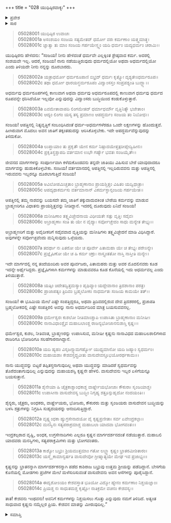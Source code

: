 +++
title = "028 ಯುಧಿಷ್ಠಿರವಾಕ್ಯಃ"
+++

<details><summary>ಪ್ರವೇಶ</summary>


।।   ಓಂ ಓಂ ನಮೋ ನಾರಾಯಣಾಯ।।   ಶ್ರೀ ವೇದವ್ಯಾಸಾಯ ನಮಃ ।।

ಶ್ರೀ ಕೃಷ್ಣದ್ವೈಪಾಯನ ವೇದವ್ಯಾಸ ವಿರಚಿತ  

**ಶ್ರೀ ಮಹಾಭಾರತ**

**ಉದ್ಯೋಗ ಪರ್ವ**

**ಸಂಜಯಯಾನ ಪರ್ವ**

**ಅಧ್ಯಾಯ 28**

</details>


<details><summary>ಸಾರ</summary>

ತಾನು ನಡೆಯುತ್ತಿರುವ ಮಾರ್ಗವು ಧರ್ಮವೋ ಅಧರ್ಮವೋ ಎಂದು ತಿಳಿಯದೇ ದೂರಬಾರದೆಂದೂ, ಕ್ಷತ್ರಿಯನಾದ ತನಗೆ ಇರುವ ಧರ್ಮಮಾರ್ಗದಲ್ಲಿಯೇ ತಾನು ನಡೆಯುತ್ತಿದ್ದೇನೆಂದೂ, ಕೃಷ್ಣನ ಮಾತನ್ನು ತಾನು ಮೀರುವುದಿಲ್ಲವೆಂದೂ ಯುಧಿಷ್ಠಿರನು ಸಂಜಯನಿಗೆ ಹೇಳಿದುದು (1-14).

</details>

> 05028001 ಯುಧಿಷ್ಠಿರ ಉವಾಚ।  
05028001a ಅಸಂಶಯಂ ಸಂಜಯ ಸತ್ಯಮೇತದ್
ಧರ್ಮೋ ವರಃ ಕರ್ಮಣಾಂ ಯತ್ತ್ವಮಾತ್ಥ।  
> 05028001c ಜ್ಞಾತ್ವಾ ತು ಮಾಂ ಸಂಜಯ ಗರ್ಹಯೇಸ್ತ್ವಂ
ಯದಿ ಧರ್ಮಂ ಯದ್ಯಧರ್ಮಂ ಚರಾಮಿ।।

ಯುಧಿಷ್ಠಿರನು ಹೇಳಿದನು: “ಸಂಜಯ! ನೀನು ಹೇಳಿದಂತೆ ಧರ್ಮವೇ ಎಲ್ಲಕ್ಕಿಂತ ಶ್ರೇಷ್ಠವಾದ ಕರ್ಮ. ಅದರಲ್ಲಿ ಸಂಶಯವೇ ಇಲ್ಲ. ಆದರೆ, ಸಂಜಯ! ನಾನು ನಡೆಯುತ್ತಿರುವುದು ಧರ್ಮದಲ್ಲಿಯೋ ಅಥವಾ ಅಧರ್ಮದಲ್ಲಿಯೋ ಎಂದು ತಿಳಿಯದೇ ನೀನು ನನ್ನನ್ನು ದೂರಬಾರದು.

> 05028002a ಯತ್ರಾಧರ್ಮೋ ಧರ್ಮರೂಪಾಣಿ ಬಿಭ್ರದ್
ಧರ್ಮಃ ಕೃತ್ಸ್ನೋ ದೃಶ್ಯತೇಽಧರ್ಮರೂಪಃ।  
> 05028002c ತಥಾ ಧರ್ಮೋ ಧಾರಯನ್ಧರ್ಮರೂಪಂ
ವಿದ್ವಾಂಸಸ್ತಂ ಸಂಪ್ರಪಶ್ಯಂತಿ ಬುದ್ಧ್ಯಾ।।

ಅಧರ್ಮವು ಧರ್ಮರೂಪಗಳಲ್ಲಿ ಕಾಣುವಾಗ ಅಥವಾ ಧರ್ಮವು ಅಧರ್ಮರೂಪದಲ್ಲಿ ಕಾಣುವಾಗ ಧರ್ಮವು ಧರ್ಮದ ರೂಪವನ್ನೇ ಧರಿಸಿದೆಯೋ ಇಲ್ಲವೋ ಎನ್ನುವುದನ್ನು ವಿದ್ವಾಂಸರು ಬುದ್ಧಿಯಿಂದ ಕಂಡುಕೊಳ್ಳುತ್ತಾರೆ.

> 05028003a ಏವಮೇತಾವಾಪದಿ ಲಿಂಗಮೇತದ್
ಧರ್ಮಾಧರ್ಮೌ ವೃತ್ತಿನಿತ್ಯೌ ಭಜೇತಾಂ।  
> 05028003c ಆದ್ಯಂ ಲಿಂಗಂ ಯಸ್ಯ ತಸ್ಯ ಪ್ರಮಾಣಂ
ಆಪದ್ಧರ್ಮಂ ಸಂಜಯ ತಂ ನಿಬೋಧ।।

ಸಂಜಯ! ಆಪತ್ತಿನಲ್ಲಿ ನಿತ್ಯವೃತ್ತಿಗೆ ಸಂಬಂಧಿಸಿದಂತೆ ಧರ್ಮ-ಅಧರ್ಮಗಳೆರಡೂ ಒಂದೇ ಲಕ್ಷಣಗಳನ್ನು ಹೊಂದುತ್ತವೆ. ಹೀಗಿರುವಾಗ ಮೊದಲು ಅವನ ಜಾತಿಗೆ ತಕ್ಕಂತಹುದನ್ನು ಆರಿಸಿಕೊಳ್ಳಬೇಕು. ಇದೇ ಆಪದ್ಧರ್ಮವೆನ್ನುವುದನ್ನು ತಿಳಿದುಕೋ.

> 05028004a ಲುಪ್ತಾಯಾಂ ತು ಪ್ರಕೃತೌ ಯೇನ ಕರ್ಮ
ನಿಷ್ಪಾದಯೇತ್ತತ್ಪರೀಪ್ಸೇದ್ವಿಹೀನಃ।  
> 05028004c ಪ್ರಕೃತಿಸ್ಥಶ್ಚಾಪದಿ ವರ್ತಮಾನ
ಉಭೌ ಗರ್ಹ್ಯೌ ಭವತಃ ಸಂಜಯೈತೌ।।

ಜೀವನದ ಮಾರ್ಗಗಳನ್ನು ಸಂಪೂರ್ಣವಾಗಿ ಕಳೆದುಕೊಂಡವನು ತನ್ನದೇ ಜಾತಿಯು ವಿಹಿಸುವ ಬೇರೆ ಯಾವುದಾದರೂ ಮಾರ್ಗವನ್ನು ಹುಡುಕಿಕೊಳ್ಳಬೇಕು. ಸಂಜಯ! ವರ್ತಮಾನದಲ್ಲಿ ಆಪತ್ತಿನಲ್ಲಿ ಇಲ್ಲದಿರುವವನು ಮತ್ತು ಆಪತ್ತಿನಲ್ಲಿ ಇರುವವನು ಇಬ್ಬರನ್ನೂ ದೂರಲಾಗುತ್ತಿದೆ ಸಂಜಯ!

> 05028005a ಅವಿಲೋಪಮಿಚ್ಚತಾಂ ಬ್ರಾಹ್ಮಣಾನಾಂ
ಪ್ರಾಯಶ್ಚಿತ್ತಂ ವಿಹಿತಂ ಯದ್ವಿಧಾತ್ರಾ।  
> 05028005c ಆಪದ್ಯಥಾಕರ್ಮಸು ವರ್ತಮಾನಾನ್
ವಿಕರ್ಮಸ್ಥಾನ್ಸಂಜಯ ಗರ್ಹಯೇತ।।

ಆಪತ್ತಿನಲ್ಲಿ ತಮ್ಮ ನಾಶವನ್ನು ಬಯಸದೇ ತಮ್ಮ ಜಾತಿಗೆ ತಕ್ಕುದಾದುದಕಿಂತ ಬೇರೆಯ ಕರ್ಮವನ್ನು ಮಾಡುವ ಬ್ರಾಹ್ಮಣರಿಗೂ ವಿಧಾತನು ಪ್ರಾಯಶ್ಚಿತ್ತವನ್ನು ನೀಡಿದ್ದಾನೆ. ಇದರಲ್ಲಿ ದೂರುವುದು ಏನಿದೆ ಸಂಜಯ!

> 05028006a ಮನೀಷಿಣಾಂ ತತ್ತ್ವವಿಚ್ಚೇದನಾಯ
ವಿಧೀಯತೇ ಸತ್ಸು ವೃತ್ತಿಃ ಸದೈವ।  
> 05028006c ಅಬ್ರಾಹ್ಮಣಾಃ ಸಂತಿ ತು ಯೇ ನ ವೈದ್ಯಾಃ
ಸರ್ವೋಚ್ಚೇದಂ ಸಾಧು ಮನ್ಯೇತ ತೇಭ್ಯಃ।।

ಅಬ್ರಾಹ್ಮಣರಿಗೆ ಮತ್ತು ಅವೈದೀಕರಿಗೆ ಸದೈವವಾದ ವೃತ್ತಿಯನ್ನು ಮನೀಷಿಗಳು ತತ್ತ್ವವಿಚ್ಛೇದನೆ ಮಾಡಿ ವಿಧಿಸಿದ್ದಾರೆ. ಅವುಗಳನ್ನೇ ಸರ್ವೋಚ್ಛವೆಂದು ಮನ್ನಿಸುವುದು ಒಳ್ಳೆಯದು.

> 05028007a ತದರ್ಥಾ ನಃ ಪಿತರೋ ಯೇ ಚ ಪೂರ್ವೇ
ಪಿತಾಮಹಾ ಯೇ ಚ ತೇಭ್ಯಃ ಪರೇಽನ್ಯೇ।  
> 05028007c ಪ್ರಜ್ಞೈಷಿಣೋ ಯೇ ಚ ಹಿ ಕರ್ಮ ಚಕ್ರುಃ
ನಾಸ್ತ್ಯಂತತೋ ನಾಸ್ತಿ ನಾಸ್ತೀತಿ ಮನ್ಯೇ।।

ಇದೇ ಮಾರ್ಗದಲ್ಲಿ ನನ್ನ ತಂದೆಯಂದಿರು ಅವರ ಪೂರ್ವಜರು, ಪಿತಾಮಹರು ಮತ್ತು ಅವರ ಮೊದಲಿನವರು ಕೂಡ ಇದನ್ನೇ ಅರ್ಥೈಸಿದ್ದರು. ಪ್ರಜ್ಞೈಷಿಗಳಾಗಿ ಕರ್ಮಗಳನ್ನು ಮಾಡುವವರೂ ಕೂಡ ಕೊನೆಯಲ್ಲಿ ಇದು ಅಧರ್ಮವಲ್ಲ ಎಂದು ತಿಳಿಯುತ್ತಾರೆ.

> 05028008a ಯತ್ಕಿಂ ಚಿದೇತದ್ವಿತ್ತಮಸ್ಯಾಂ ಪೃಥಿವ್ಯಾಂ
ಯದ್ದೇವಾನಾಂ ತ್ರಿದಶಾನಾಂ ಪರತ್ರ।  
> 05028008c ಪ್ರಾಜಾಪತ್ಯಂ ತ್ರಿದಿವಂ ಬ್ರಹ್ಮಲೋಕಂ
ನಾಧರ್ಮತಃ ಸಂಜಯ ಕಾಮಯೇ ತತ್।।

ಸಂಜಯ! ಈ ಭೂಮಿಯ ಮೇಲೆ ಎಷ್ಟೇ ಸಂಪತ್ತಿದ್ದರೂ, ಅಥವಾ ತ್ರಿದಿವದಲ್ಲಿರುವ ದೇವ ತ್ರಿದಶರರಲ್ಲಿ, ಪ್ರಜಾಪತಿ ಬ್ರಹ್ಮಲೋಕದಲ್ಲಿ ಎಷ್ಟೇ ಸಂಪತ್ತಿರಲಿ ಅವನ್ನು ನಾನು ಅಧರ್ಮದಿಂದ ಮಾತ್ರ ಬಯಸುವವನಲ್ಲ.

> 05028009a ಧರ್ಮೇಶ್ವರಃ ಕುಶಲೋ ನೀತಿಮಾಂಶ್ಚಾಪಿ
ಉಪಾಸಿತಾ ಬ್ರಾಹ್ಮಣಾನಾಂ ಮನೀಷೀ।  
> 05028009c ನಾನಾವಿಧಾಂಶ್ಚೈವ ಮಹಾಬಲಾಂಶ್ಚ
ರಾಜನ್ಯಭೋಜಾನನುಶಾಸ್ತಿ ಕೃಷ್ಣಃ।।

ಧರ್ಮೇಶ್ವರ, ಕುಶಲ, ನೀತಿವಂತ, ಬ್ರಾಹ್ಮಣರನ್ನು ಉಪಾಸಿಸುವ, ಮನೀಷೀ ಕೃಷ್ಣನು ನಾನಾವಿಧದ ಮಹಾಬಲಶಾಲಿಗಳಾದ ರಾಜರಿಗೂ ಭೋಜರಿಗೂ ಸಲಹೆಗಾರನಾಗಿದ್ದಾನೆ.

> 05028010a ಯದಿ ಹ್ಯಹಂ ವಿಸೃಜನ್ಸ್ಯಾಮಗರ್ಹ್ಯೋ
ಯುಧ್ಯಮಾನೋ ಯದಿ ಜಹ್ಯಾಂ ಸ್ವಧರ್ಮಂ।  
> 05028010c ಮಹಾಯಶಾಃ ಕೇಶವಸ್ತದ್ಬ್ರವೀತು
ವಾಸುದೇವಸ್ತೂಭಯೋರರ್ಥಕಾಮಃ।।

ನಾನು ಯುದ್ಧವನ್ನು ಬಿಟ್ಟರೆ ತಪ್ಪಿತಸ್ತನಾಗುವುದಿಲ್ಲ ಅಥವಾ ಯುದ್ಧವನ್ನು ಮಾಡಿದರೆ ಸ್ವಧರ್ಮವನ್ನು ತೊರೆದಂತಾಗುವುದಿಲ್ಲ ಎನ್ನುವುದನ್ನು ಮಹಾಯಶಸ್ವಿ ಕೃಷ್ಣನೇ ಹೇಳಲಿ. ವಾಸುದೇವನು ಇಬ್ಬರ ಏಳಿಗೆಯನ್ನೂ ಬಯಸುತ್ತಾನೆ.

> 05028011a ಶೈನೇಯಾ ಹಿ ಚೈತ್ರಕಾಶ್ಚಾಂಧಕಾಶ್ಚ
	ವಾರ್ಷ್ಣೇಯಭೋಜಾಃ ಕೌಕುರಾಃ ಸೃಂಜಯಾಶ್ಚ।   
> 05028011c ಉಪಾಸೀನಾ ವಾಸುದೇವಸ್ಯ ಬುದ್ಧಿಂ
	ನಿಗೃಹ್ಯ ಶತ್ರೂನ್ಸುಹೃದೋ ನಂದಯಂತಿ।।  

ಶೈನ್ಯರು, ಚೈತ್ರರು, ಅಂಧಕರು, ವಾರ್ಷ್ಣೇಯರು, ಭೋಜರು, ಕೌಕುರರು ಮತ್ತು ಸೃಂಜಯರು ವಾಸುದೇವನ ಬುದ್ಧಿಯನ್ನು ಬಳಸಿ ಶತ್ರುಗಳನ್ನು ನಿಗ್ರಹಿಸಿ ಸುಹೃದಯರನ್ನು ಆನಂದಿಸುತ್ತಿದ್ದಾರೆ.

> 05028012a ವೃಷ್ಣ್ಯಂಧಕಾ ಹ್ಯುಗ್ರಸೇನಾದಯೋ ವೈ
	ಕೃಷ್ಣಪ್ರಣೀತಾಃ ಸರ್ವ ಏವೇಂದ್ರಕಲ್ಪಾಃ।  
> 05028012c ಮನಸ್ವಿನಃ ಸತ್ಯಪರಾಕ್ರಮಾಶ್ಚ
	ಮಹಾಬಲಾ ಯಾದವಾ ಭೋಗವಂತಃ।।  

ಇಂದ್ರಕಲ್ಪರಾದ ವೃಷ್ಣಿ, ಅಂಧಕ, ಉಗ್ರಸೇನಾದಿಗಳು ಎಲ್ಲರೂ ಕೃಷ್ಣನ  ಮಾರ್ಗದರ್ಶನದಂತೆ ನಡೆಯುತ್ತಾರೆ. ಮಹಾಬಲಿ ಯಾದವರು ಮನಸ್ವಿಗಳು, ಸತ್ಯಪರಾಕ್ರಮಿಗಳು ಮತ್ತು ಭೋಗವಂತರು.

> 05028013a ಕಾಶ್ಯೋ ಬಭ್ರುಃ ಶ್ರಿಯಮುತ್ತಮಾಂ ಗತೋ
	ಲಬ್ಧ್ವಾ ಕೃಷ್ಣಂ ಭ್ರಾತರಮೀಶಿತಾರಂ।  
> 05028013c ಯಸ್ಮೈ ಕಾಮಾನ್ವರ್ಷತಿ ವಾಸುದೇವೋ
	ಗ್ರೀಷ್ಮಾತ್ಯಯೇ ಮೇಘ ಇವ ಪ್ರಜಾಭ್ಯಃ।।  

ಕೃಷ್ಣನನ್ನು ಭ್ರಾತನನ್ನಾಗಿ ಮಾರ್ಗದರ್ಶಕನನ್ನಾಗಿ ಪಡೆದ ಕಾಶಿರಾಜ ಬಭ್ರುವು ಉತ್ತಮ ಶ್ರೀಯನ್ನು ಪಡೆದಿದ್ದಾನೆ. ಬೇಸಗೆಯ ಕೊನೆಯಲ್ಲಿ ಮೋಡಗಳು ಪ್ರಜೆಗಳ ಮೇಲೆ ಮಳೆಸುರಿಸುವಂತೆ ವಾಸುದೇವನು ಅವನ ಆಸೆಗಳನ್ನು ಪೂರೈಸಿದ್ದಾನೆ.

> 05028014a ಈದೃಶೋಽಯಂ ಕೇಶವಸ್ತಾತ ಭೂಯೋ
	ವಿದ್ಮೋ ಹ್ಯೇನಂ ಕರ್ಮಣಾಂ ನಿಶ್ಚಯಜ್ಞಾಂ।  
> 05028014c ಪ್ರಿಯಶ್ಚ ನಃ ಸಾಧುತಮಶ್ಚ ಕೃಷ್ಣೋ
	ನಾತಿಕ್ರಮೇ ವಚನಂ ಕೇಶವಸ್ಯ।।  

ತಾತ! ಕೇಶವನು ಇಂಥವನು! ಅವನಿಗೆ ಕರ್ಮಗಳನ್ನು ನಿಶ್ಚಯಿಸಲು ಗೊತ್ತು ಎನ್ನುವುದು ನಮಗೆ ತಿಳಿದಿದೆ. ಅತ್ಯಂತ ಸಾಧುವಾದ ಕೃಷ್ಣನು ನಮ್ಮೆಲ್ಲರ ಪ್ರಿಯ. ಕೇಶವನ ಮಾತನ್ನು ಮೀರುವುದಿಲ್ಲ.”

<details><summary>ಸಮಾಪ್ತಿ</summary>


ಇತಿ ಶ್ರೀ ಮಹಾಭಾರತೇ ಉದ್ಯೋಗ ಪರ್ವಣಿ ಸಂಜಯಯಾನ ಪರ್ವಣಿ ಯುಧಿಷ್ಠಿರವಾಕ್ಯೇ ಅಷ್ಟಾವಿಂಶೋಽಧ್ಯಾಯಃ।  
ಇದು ಶ್ರೀ ಮಹಾಭಾರತದಲ್ಲಿ ಉದ್ಯೋಗ ಪರ್ವದಲ್ಲಿ ಸಂಜಯಯಾನ ಪರ್ವದಲ್ಲಿ ಯುಧಿಷ್ಠಿರವಾಕ್ಯದಲ್ಲಿ ಇಪ್ಪತ್ತೆಂಟನೆಯ ಅಧ್ಯಾಯವು.


</details>
